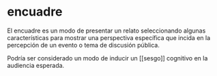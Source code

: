 # encuadre
El encuadre es un modo de presentar un relato seleccionando algunas características para mostrar una perspectiva específica que incida en la percepción de un evento o tema de discusión pública.

Podría ser considerado un modo de inducir un [[sesgo]] cognitivo en la audiencia esperada.
